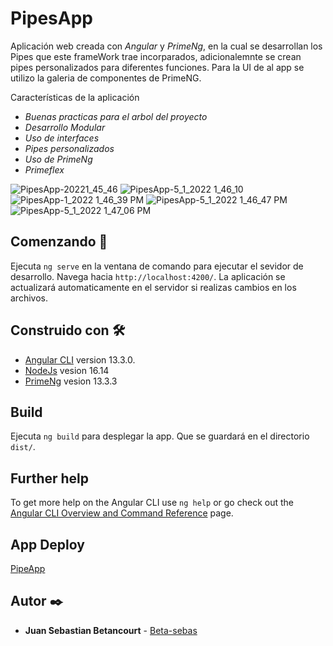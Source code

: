# PipesApp

Aplicación web creada con _Angular_ y _PrimeNg_, en la cual se desarrollan los Pipes que este frameWork trae incorparados, adicionalemnte se crean pipes personalizados para diferentes funciones. Para la UI de al app
se utilizo la galeria de componentes de PrimeNG.
 
Características de la aplicación

* _Buenas practicas para el arbol del proyecto_
* _Desarrollo Modular_
* _Uso de interfaces_
* _Pipes personalizados_
* _Uso de PrimeNg_
* _Primeflex_

![PipesApp-20221_45_46](https://user-images.githubusercontent.com/80282099/166160928-5375b3cd-a27f-4dc0-8801-1a0ebc264e73.png)
![PipesApp-5_1_2022 1_46_10](https://user-images.githubusercontent.com/80282099/166160983-59460944-acef-43ba-be6a-50ab3939a3a0.png)
![PipesApp-1_2022 1_46_39 PM](https://user-images.githubusercontent.com/80282099/166161029-c452198e-e020-4e66-af9e-84182d24bfea.png)
![PipesApp-5_1_2022 1_46_47 PM](https://user-images.githubusercontent.com/80282099/166161032-54a22080-0205-4381-9433-72989c1939fe.png)
![PipesApp-5_1_2022 1_47_06 PM](https://user-images.githubusercontent.com/80282099/166161041-d9473b0e-b533-42c8-bc47-3ee7dfcb6d5d.png)


## Comenzando 🚀

Ejecuta `ng serve` en la ventana de comando para ejecutar el sevidor de desarrollo. Navega hacia `http://localhost:4200/`. La aplicación se actualizará automaticamente en el servidor si realizas cambios en los archivos.

## Construido con 🛠️

* [Angular CLI](https://github.com/angular/angular-cli) version 13.3.0.
* [NodeJs](https://nodejs.org/es/) vesion 16.14
* [PrimeNg](https://www.primefaces.org/primeng/) vesion 13.3.3

## Build

Ejecuta `ng build` para desplegar la app. Que se guardará en el directorio `dist/`.

## Further help

To get more help on the Angular CLI use `ng help` or go check out the [Angular CLI Overview and Command Reference](https://angular.io/cli) page.
## App Deploy 
[PipeApp](https://beta-sebas.github.io/pipesApp/)
## Autor ✒️

* **Juan Sebastian Betancourt**  - [Beta-sebas](https://github.com/Beta-sebas)


